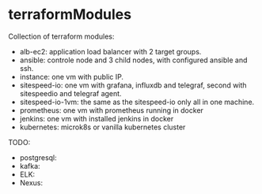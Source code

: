 # terraformModules
Collection of terraform modules:
- alb-ec2: application load balancer with 2 target groups.
- ansible: controle node and 3 child nodes, with configured ansible and ssh.
- instance: one vm with public IP.
- sitespeed-io: one vm with grafana, influxdb and telegraf, second with sitespeedio and telegraf agent.
- sitespeed-io-1vm: the same as the sitespeed-io only all in one machine.
- prometheus: one vm with prometheus running in docker
- jenkins: one vm with installed jenkins in docker
- kubernetes: microk8s or vanilla kubernetes cluster

TODO:
- postgresql:
- kafka:
- ELK:
- Nexus:


